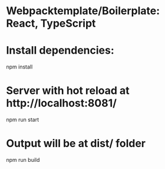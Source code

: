 # Webpacktemplate/Boilerplate: React, TypeScript 

# Install dependencies:
 npm install

# Server with hot reload at http://localhost:8081/
 npm run start

# Output will be at dist/ folder
 npm run build
